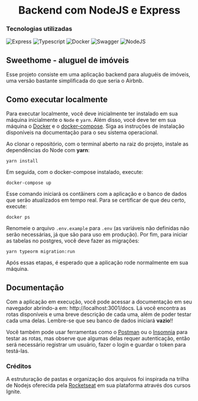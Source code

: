 <h1 align="center">Backend com NodeJS e Express</h1>

### Tecnologias utilizadas

![Express](https://img.shields.io/badge/-Express-333333?style=flat&logo=express&logoColor=339933) ![Typescript](https://img.shields.io/badge/-Typescript-333333?style=typescript&logo=typescript&logoColor=007396) ![Docker](https://img.shields.io/badge/-Docker-333333?style=docker&logo=docker&logoColor=007396)  ![Swagger](https://img.shields.io/badge/-Swagger-333333?style=Swagger&logo=Swagger&logoColor=#339933) ![NodeJS](https://img.shields.io/badge/-NodeJS-333333?style=flat&logo=Node.js&logoColor=339933) 


## Sweethome - aluguel de imóveis

Esse projeto consiste em uma aplicação backend para aluguéis de imóveis, uma versão bastante simplificada do que seria o Airbnb.

## Como executar localmente

Para executar localmente, você deve inicialmente ter instalado em sua máquina inicialmente o `Node` e `yarn`. Além disso, você deve ter em sua máquina o [Docker](https://www.docker.com/get-started) e o [docker-compose](https://docs.docker.com/compose/). Siga as instruções de instalação disponíveis na documentação para o seu sistema operacional.

Ao clonar o repositório, com o terminal aberto na raiz do projeto, instale as dependências do Node com **yarn**:

```
yarn install
```

Em seguida, com o docker-compose instalado, execute:

```
docker-compose up
```

Esse comando iniciará os contâiners com a aplicação e o banco de dados que serão atualizados em tempo real. Para se certificar de que deu certo, execute:

```
docker ps
```

Renomeie o arquivo `.env.example` para `.env` (as variáveis não definidas não serão necessárias, já que são para uso em produção). Por fim, para iniciar as tabelas no postgres, você deve fazer as migrações:

```
yarn typeorm migration:run
```

Após essas etapas, é esperado que a aplicação rode normalmente em sua máquina.

## Documentação

Com a aplicação em execução, você pode acessar a documentação em seu navegador abrindo-a em: http://localhost:3001/docs. Lá você encontra as rotas disponíveis e uma breve descrição de cada uma, além de poder testar cada uma delas. Lembre-se que seu banco de dados iniciará **vazio**!! 

Você também pode usar ferramentas como o [Postman]() ou o [Insomnia]() para testar as rotas, mas observe que algumas delas requer autenticação, então será necessário registrar um usuário, fazer o login e guardar o token para testá-las.

### Créditos

A estruturação de pastas e organização dos arquivos foi inspirada na trilha de Nodejs oferecida pela [Rocketseat](https://www.rocketseat.com.br/) em sua plataforma através dos cursos Ignite.